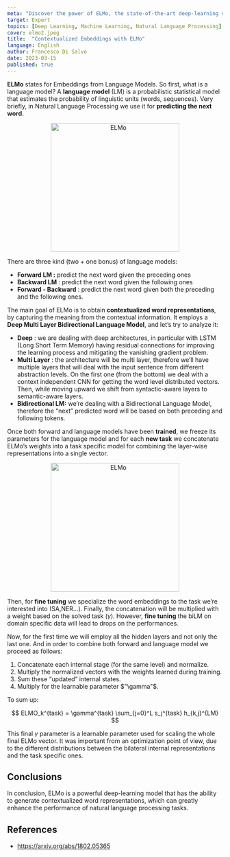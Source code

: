 ```yaml
---
meta: "Discover the power of ELMo, the state-of-the-art deep-learning model that generates contextualized word representations for improved natural language processing tasks."
target: Expert 
topics: [Deep Learning, Machine Learning, Natural Language Processing] 
cover: elmo2.jpeg 
title:  "Contextualized Embeddings with ELMo"
language: English
author: Francesco Di Salvo
date: 2023-03-15
published: true
---
```



**ELMo** states for Embeddings from Language Models. So first, what is a language model? A **language model** (LM) is a probabilistic statistical model that estimates the probability of linguistic units (words, sequences). Very briefly, in Natural Language Processing we use it for **predicting the next word.** 

<p align="center">
    <img src="./image01.jpg" alt="ELMo" width="300px" />
</p>

There are three kind (two + one bonus) of language models:

- **Forward LM :** predict the next word given the preceding ones
- **Backward LM** : predict the next word given the following ones
- **Forward - Backward** : predict the next word given both the preceding and the following ones.

The main goal of ELMo is to obtain **contextualized word representations**, by capturing the meaning from the contextual information. It employs a **Deep Multi Layer Bidirectional Language Model**, and let’s try to analyze it:

- **Deep** : we are dealing with deep architectures, in particular with LSTM (Long Short Term Memory) having residual connections for improving the learning process and mitigating the vanishing gradient problem.
- **Multi Layer** : the architecture will be multi layer, therefore we’ll have multiple layers that will deal with the input sentence from different abstraction levels. On the first one (from the bottom) we deal with a context independent CNN for getting the word level distributed vectors. Then, while moving upward we shift from syntactic-aware layers to semantic-aware layers.
- **Bidirectional LM:** we’re dealing with a Bidirectional Language Model, therefore the “next” predicted word will be based on both preceding and following tokens.

Once both forward and language models have been **trained**, we freeze its parameters for the language model and for each **new task** we concatenate ELMo’s weights into a task specific model for combining the layer-wise representations into a single vector.  

<p align="center">
    <img src="./elmo.jpg" alt="ELMo" width="300px" />
</p>

Then, for **fine tuning** we specialize the word embeddings to the task we’re interested into (SA,NER…). Finally, the concatenation will be multiplied with a weight based on the solved task ($\gamma$). However, **fine tuning** the biLM on domain specific data will lead to drops on the performances.

Now, for the first time we will employ all the hidden layers and not only the last one. And in order to combine both forward and language model we proceed as follows:

1. Concatenate each internal stage (for the same level) and normalize.
2. Multiply the normalized vectors with the weights learned during training.
3. Sum these “updated” internal states.
4. Multiply for the learnable parameter $"\gamma"$.

To sum up:

$$
ELMO_k^{task} = \gamma^{task} \sum_{j=0}^L s_j^{task} h_{k,j}^{LM}
$$

This final $\gamma$ parameter is a learnable parameter used for scaling the whole final ELMo vector. It was important from an optimization point of view, due to the different distributions between the bilateral internal representations and the task specific ones. 

## Conclusions

In conclusion, ELMo is a powerful deep-learning model that has the ability to generate contextualized word representations, which can greatly enhance the performance of natural language processing tasks.

## References

* https://arxiv.org/abs/1802.05365
